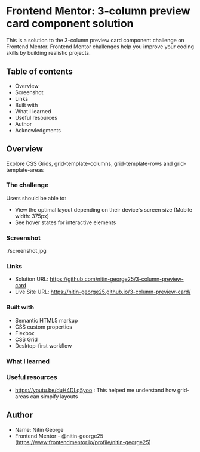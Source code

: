 # Frontend Mentor: 3-column preview card component solution

This is a solution to the 3-column preview card component challenge on Frontend Mentor. Frontend Mentor challenges help you improve your coding skills by building realistic projects. 

## Table of contents

  - Overview
  - Screenshot
  - Links
  - Built with
  - What I learned
  - Useful resources
  - Author
  - Acknowledgments

## Overview

Explore CSS Grids, grid-template-columns, grid-template-rows and grid-template-areas

### The challenge

Users should be able to:

- View the optimal layout depending on their device's screen size (Mobile width: 375px)
- See hover states for interactive elements

### Screenshot

./screenshot.jpg

### Links

- Solution URL: https://github.com/nitin-george25/3-column-preview-card
- Live Site URL: https://nitin-george25.github.io/3-column-preview-card/

### Built with

- Semantic HTML5 markup
- CSS custom properties
- Flexbox
- CSS Grid
- Desktop-first workflow

### What I learned


### Useful resources

- https://youtu.be/duH4DLq5yoo : This helped me understand how grid-areas can simpify layouts

## Author

- Name: Nitin George
- Frontend Mentor - @nitin-george25 (https://www.frontendmentor.io/profile/nitin-george25)
